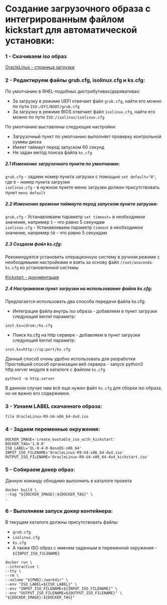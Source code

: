 # Создание загрузочного образа с интегрированным файлом kickstart для автоматической установки:
### 1 - Скачиваем iso образ
[OracleLinux - страница загрузки](https://yum.oracle.com/oracle-linux-isos.html)


### 2 - Редактируем файлы grub.cfg, isolinux.cfg и ks.cfg:
По умолчанию в RHEL-подобных дистрибутивах/деривативах:  
- За загрузку в режиме UEFI отвечает файл `grub.cfg`, найти его можно по пути `ISO:/EFI/BOOT/grub.cfg`  
- За загрузку в режиме BIOS отвечает файл `isolinux.cfg`, найти его можно по пути `ISO:/isolinux/isolinux.cfg`
  
По умолчанию выставлены следующие настройки:  
- Загрузочный пункт по умолчанию выполняет проверку контрольной суммы диска  
- Имеет таймаут перед запуском 60 секунд  
- Не задан метод поиска файла `ks.cfg`  

##### 2.1 Изменение загрузочного пункта по умолчанию:
`grub.cfg` - задаем номер пункта загрузки с помощью `set default="0"`, где `0` - номер пункта загрузки  
`isolinux.cfg` - в нужном пункте меню загрузки должен присутствовать пункт `menu default`

##### 2.2 Изменение времени таймаута перед запуском пункта загрузки:
`grub.cfg` - Устанавливаем параметр `set timeout=` в необходимое значение, например `5` - что равно 5 секундам  
`isolinux.cfg` - Устанавливаем параметр `timeout` в необходимое значение, например `50` - что равно 5 секундам  

##### 2.3 Создаем файл ks.cfg:
Рекомендуется установить операционную систему в ручном режиме с необходимыми настройками и взять за основу файл `/root/anaconda-ks.cfg` из установленной системы

[Kickstart - документация](https://pykickstart.readthedocs.io/en/latest/kickstart-docs.html)

##### 2.4 Настраиваем пункт загрузки на использование файла ks.cfg:
Предлагается использовать два способа передачи файла ks.cfg:
- Интеграция файла внутрь iso образа - добавляем в пункт загрузки следующий kernel параметр:
```
inst.ks=cdrom:/ks.cfg
```
- Поиск ks.cfg на http сервере - добавляем в пункт загрузки следующий kernel параметр:
```
inst.ks=http://ip:port/ks.cfg
```
Данный способ очень удобно использовать для разработки  
Простейший способ организации веб сервера - запуск python3 http.server модуля в каталоге с файлом `ks.cfg`  

```
python3 -m http.server
```
В данном случае нам всё еще нужен файл `ks.cfg` для сборки iso образа, но не важно его содержимое.  

### 3 - Узнаем LABEL скачанного образа:
```
file OracleLinux-R9-U4-x86_64-dvd.iso
```
### 4 - Задаем переменные окружения:
```
DOCKER_IMAGE='create_bootable_iso_with_kickstart'
DOCKER_TAG='1.0.0'
ISO_LABEL='OL-9-4-0-BaseOS-x86_64'
INPUT_ISO_FILENAME='OracleLinux-R9-U4-x86_64-dvd.iso'
OUTPUT_ISO_FILENAME='OracleLinux-R9-U4-x86_64-dvd_kickstart.iso'
```
### 5 - Собираем докер образ:
Данную команду обходимо выполнить в каталоге проекта  
```
docker build \
--tag "${DOCKER_IMAGE}:${DOCKER_TAG}" \
.
```
### 6 - Выполняем запуск докер контейнера:

В текущем каталоге должны присутствовать файлы:
- `grub.cfg`
- `isolinux.cfg`
- `ks.cfg`
- А также ISO образ с именем заданным в переменной окружения - `${INPUT_ISO_FILENAME}`

```
docker run \
--interactive \
--tty \
--rm \
--volume "${PWD}:/workdir" \
--env "ISO_LABEL=${ISO_LABEL}" \
--env "INPUT_ISO_FILENAME=${INPUT_ISO_FILENAME}" \
--env "OUTPUT_ISO_FILENAME=${OUTPUT_ISO_FILENAME}" \
"${DOCKER_IMAGE}:${DOCKER_TAG}"
```